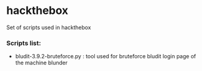 # hackthebox

Set of scripts used in hackthebox

### Scripts list:

* bludit-3.9.2-bruteforce.py       : tool used for bruteforce bludit login page of the machine blunder

